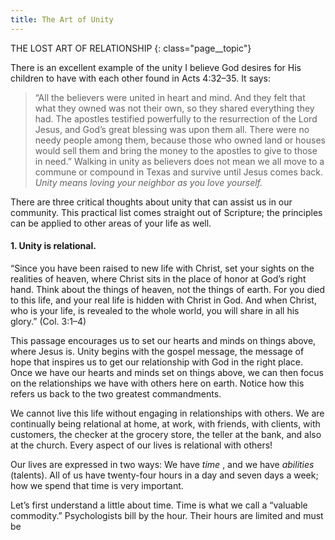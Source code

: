 ```yaml
---
title: The Art of Unity
---
```

THE LOST ART OF RELATIONSHIP
{: class="page__topic"}

There is an excellent example of the unity I believe God desires for His
children to have with each other found in Acts 4:32–35. It says:

> “All the believers were united in heart and mind. And they
> felt that what they owned was not their own, so they shared
> everything they had. The apostles testified powerfully to the
> resurrection of the Lord Jesus, and God’s great blessing was
> upon them all. There were no needy people among them,
> because those who owned land or houses would sell them and
> bring the money to the apostles to give to those in need.”
> Walking in unity as believers does not mean we all move to a commune or
> compound in Texas and survive until Jesus comes back. _Unity means loving your
> neighbor as you love yourself._

There are three critical thoughts about unity that can assist us in our
community. This practical list comes straight out of Scripture; the principles can
be applied to other areas of your life as well.

#### 1. Unity is relational.

“Since you have been raised to new life with Christ, set your sights on the
realities of heaven, where Christ sits in the place of honor at God’s right hand.
Think about the things of heaven, not the things of earth. For you died to this life,
and your real life is hidden with Christ in God. And when Christ, who is your life,
is revealed to the whole world, you will share in all his glory.” (Col. 3:1–4)

This passage encourages us to set our hearts and minds on things above,
where Jesus is. Unity begins with the gospel message, the message of hope that
inspires us to get our relationship with God in the right place. Once we have our
hearts and minds set on things above, we can then focus on the relationships
we have with others here on earth. Notice how this refers us back to the two
greatest commandments.

We cannot live this life without engaging in relationships with others. We
are continually being relational at home, at work, with friends, with clients, with
customers, the checker at the grocery store, the teller at the bank, and also at the
church. Every aspect of our lives is relational with others!

Our lives are expressed in two ways: We have _time_ , and we have _abilities_
(talents). All of us have twenty-four hours in a day and seven days a week; how
we spend that time is very important.

Let’s first understand a little about time. Time is what we call a “valuable
commodity.” Psychologists bill by the hour. Their hours are limited and must be